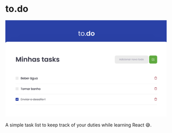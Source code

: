 # to.do

![Project Screenshot](./assets/project-screenshot.png)

A simple task list to keep track of your duties while learning React 😅.